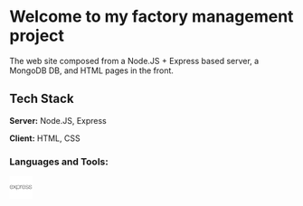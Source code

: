 
# Welcome to my factory management project

The web site composed from a Node.JS + Express based server, a MongoDB DB, and 
HTML pages in the front.



## Tech Stack

**Server:** Node.JS, Express

**Client:** HTML, CSS


<h3 align="left">Languages and Tools:</h3>
<p align="left"> <a href="https://expressjs.com" target="_blank" rel="noreferrer"> <img src="https://raw.githubusercontent.com/devicons/devicon/master/icons/express/express-original-wordmark.svg" alt="express" width="40" height="40"/>
